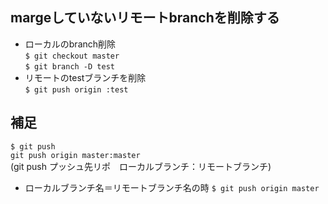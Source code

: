 ## margeしていないリモートbranchを削除する
- ローカルのbranch削除  
`$ git checkout master`  
`$ git branch -D test`
- リモートのtestブランチを削除  
`$ git push origin :test`

## 補足
`$ git push`  
`git push origin master:master`  
(git push プッシュ先リポ　ローカルブランチ：リモートブランチ)  

- ローカルブランチ名＝リモートブランチ名の時
`$ git push origin master`


